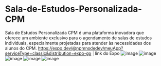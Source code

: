 # Sala-de-Estudos-Personalizada-CPM
Sala de Estudos Personalizada CPM é uma plataforma inovadora que oferece um ambiente exclusivo para o agendamento de salas de estudos individuais, especialmente projetadas para atender às necessidades dos alunos do CPM.
https://expo.dev/@npmnodedev/meuApp?serviceType=classic&distribution=expo-go         | link do Expo
![image](https://github.com/yuridevnba/App_CPM_Agendamentos/assets/100159089/5d6e4485-92df-4e0b-9fb5-a69f01bf1b5b)
![image](https://github.com/yuridevnba/App_CPM_Agendamentos/assets/100159089/0d3e712b-2f68-4d0a-bc59-1df0bc6df48a)
![image](https://github.com/yuridevnba/App_CPM_Agendamentos/assets/100159089/b10f1980-6a70-4a5d-a235-17d480e55005)
![image](https://github.com/yuridevnba/App_CPM_Agendamentos/assets/100159089/2ef41fb7-a1ea-4469-8fa1-091783c22b48)
![image](https://github.com/yuridevnba/App_CPM_Agendamentos/assets/100159089/bfeeeb17-382c-45d3-80d7-9d6428604192)
